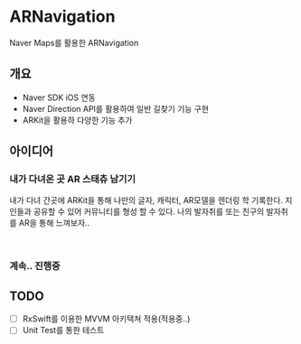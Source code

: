 # ARNavigation 

Naver Maps를 활용한 ARNavigation  

## 개요

- Naver SDK iOS 연동
- Naver Direction API를 활용하여 일반 길찾기 기능 구현
- ARKit을 활용하 다양한 기능 추가


## 아이디어

### 내가 다녀온 곳 AR 스태츄 남기기  

내가 다녀 간곳에 ARKit을 통해 나만의 글자, 캐릭터, AR모델을 렌더링 학 기록한다. 지인들과 공유할 수 있어 커뮤니티를 형성 할 수 있다.
나의 발자취를 또는 친구의 발자취를 AR을 통해 느껴보자..

<br>

### 계속.. 진행중


## TODO

- [ ] RxSwift를 이용한 MVVM 아키텍쳐 적용(적용중..)
- [ ] Unit Test를 통한 테스트
